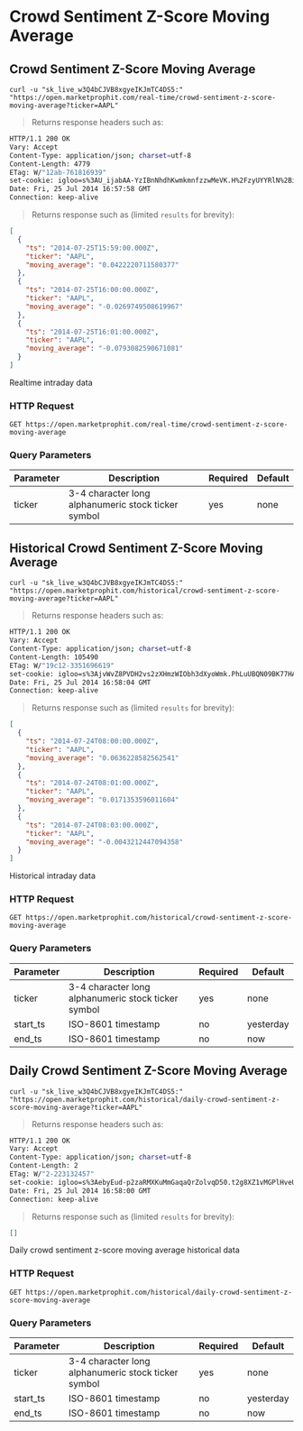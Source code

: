 
# Crowd Sentiment Z-Score Moving Average


## Crowd Sentiment Z-Score Moving Average

```shell
curl -u "sk_live_w3Q4bCJVB8xgyeIKJmTC4DS5:" "https://open.marketprophit.com/real-time/crowd-sentiment-z-score-moving-average?ticker=AAPL"
```

> Returns response headers such as:

```bash
HTTP/1.1 200 OK
Vary: Accept
Content-Type: application/json; charset=utf-8
Content-Length: 4779
ETag: W/"12ab-761816939"
set-cookie: igloo=s%3AU_ijabAA-YzIBnNhdhKwmkmnfzzwMeVK.H%2FzyUYYRlN%2BibLp2%2Fcd1mMLP9EyvST5ixPJsg1OHXYY; Path=/; Expires=Sat, 26 Jul 2014 16:57:58 GMT; HttpOnly
Date: Fri, 25 Jul 2014 16:57:58 GMT
Connection: keep-alive


```

> Returns response such as (limited `results` for brevity):

```json
[
  {
    "ts": "2014-07-25T15:59:00.000Z",
    "ticker": "AAPL",
    "moving_average": "0.0422220711580377"
  },
  {
    "ts": "2014-07-25T16:00:00.000Z",
    "ticker": "AAPL",
    "moving_average": "-0.0269749508619967"
  },
  {
    "ts": "2014-07-25T16:01:00.000Z",
    "ticker": "AAPL",
    "moving_average": "-0.0793082590671081"
  }
]
```

Realtime intraday data

### HTTP Request

`GET https://open.marketprophit.com/real-time/crowd-sentiment-z-score-moving-average`

### Query Parameters

Parameter | Description | Required | Default
--------- | ----------- | -------- | -------
ticker | 3-4 character long alphanumeric stock ticker symbol | yes | none



## Historical Crowd Sentiment Z-Score Moving Average

```shell
curl -u "sk_live_w3Q4bCJVB8xgyeIKJmTC4DS5:" "https://open.marketprophit.com/historical/crowd-sentiment-z-score-moving-average?ticker=AAPL"
```

> Returns response headers such as:

```bash
HTTP/1.1 200 OK
Vary: Accept
Content-Type: application/json; charset=utf-8
Content-Length: 105490
ETag: W/"19c12-3351696619"
set-cookie: igloo=s%3AjvWvZ8PVDH2vs2zXHmzWIObh3dXyoWmk.PhLuUBQN09BK77HA6GKYttCNPJApokR5qBaWJLlfRK4; Path=/; Expires=Sat, 26 Jul 2014 16:58:04 GMT; HttpOnly
Date: Fri, 25 Jul 2014 16:58:04 GMT
Connection: keep-alive


```

> Returns response such as (limited `results` for brevity):

```json
[
  {
    "ts": "2014-07-24T08:00:00.000Z",
    "ticker": "AAPL",
    "moving_average": "0.0636228582562541"
  },
  {
    "ts": "2014-07-24T08:01:00.000Z",
    "ticker": "AAPL",
    "moving_average": "0.0171353596011604"
  },
  {
    "ts": "2014-07-24T08:03:00.000Z",
    "ticker": "AAPL",
    "moving_average": "-0.0043212447094358"
  }
]
```

Historical intraday data

### HTTP Request

`GET https://open.marketprophit.com/historical/crowd-sentiment-z-score-moving-average`

### Query Parameters

Parameter | Description | Required | Default
--------- | ----------- | -------- | -------
ticker | 3-4 character long alphanumeric stock ticker symbol | yes | none
start_ts | ISO-8601 timestamp | no | yesterday
end_ts | ISO-8601 timestamp | no | now


## Daily Crowd Sentiment Z-Score Moving Average

```shell
curl -u "sk_live_w3Q4bCJVB8xgyeIKJmTC4DS5:" "https://open.marketprophit.com/historical/daily-crowd-sentiment-z-score-moving-average?ticker=AAPL"
```

> Returns response headers such as:

```bash
HTTP/1.1 200 OK
Vary: Accept
Content-Type: application/json; charset=utf-8
Content-Length: 2
ETag: W/"2-223132457"
set-cookie: igloo=s%3AebyEud-p2zaRMXKuMmGaqaQrZolvqD50.t2g8XZ1vMGPlHveUU7tCBiFsT0ZcLQhL77RIh86r1IM; Path=/; Expires=Sat, 26 Jul 2014 16:58:00 GMT; HttpOnly
Date: Fri, 25 Jul 2014 16:58:00 GMT
Connection: keep-alive


```

> Returns response such as (limited `results` for brevity):

```json
[]
```

Daily crowd sentiment z-score moving average historical data

### HTTP Request

`GET https://open.marketprophit.com/historical/daily-crowd-sentiment-z-score-moving-average`

### Query Parameters

Parameter | Description | Required | Default
--------- | ----------- | -------- | -------
ticker | 3-4 character long alphanumeric stock ticker symbol | yes | none
start_ts | ISO-8601 timestamp | no | yesterday
end_ts | ISO-8601 timestamp | no | now
